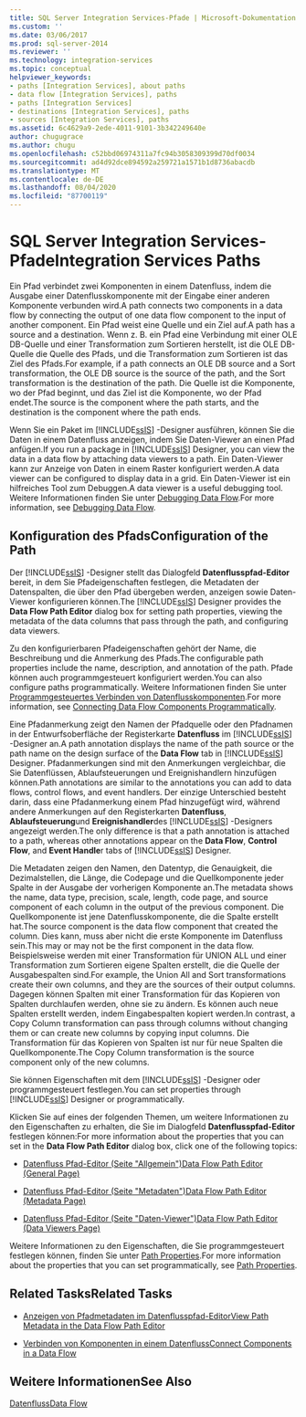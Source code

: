 ```yaml
---
title: SQL Server Integration Services-Pfade | Microsoft-Dokumentation
ms.custom: ''
ms.date: 03/06/2017
ms.prod: sql-server-2014
ms.reviewer: ''
ms.technology: integration-services
ms.topic: conceptual
helpviewer_keywords:
- paths [Integration Services], about paths
- data flow [Integration Services], paths
- paths [Integration Services]
- destinations [Integration Services], paths
- sources [Integration Services], paths
ms.assetid: 6c4629a9-2ede-4011-9101-3b342249640e
author: chugugrace
ms.author: chugu
ms.openlocfilehash: c52bbd06974311a7fc94b3058309399d70df0034
ms.sourcegitcommit: ad4d92dce894592a259721a1571b1d8736abacdb
ms.translationtype: MT
ms.contentlocale: de-DE
ms.lasthandoff: 08/04/2020
ms.locfileid: "87700119"
---
```

# <a name="integration-services-paths"></a><span data-ttu-id="a336a-102">SQL Server Integration Services-Pfade</span><span class="sxs-lookup"><span data-stu-id="a336a-102">Integration Services Paths</span></span>
  <span data-ttu-id="a336a-103">Ein Pfad verbindet zwei Komponenten in einem Datenfluss, indem die Ausgabe einer Datenflusskomponente mit der Eingabe einer anderen Komponente verbunden wird.</span><span class="sxs-lookup"><span data-stu-id="a336a-103">A path connects two components in a data flow by connecting the output of one data flow component to the input of another component.</span></span> <span data-ttu-id="a336a-104">Ein Pfad weist eine Quelle und ein Ziel auf.</span><span class="sxs-lookup"><span data-stu-id="a336a-104">A path has a source and a destination.</span></span> <span data-ttu-id="a336a-105">Wenn z. B. ein Pfad eine Verbindung mit einer OLE DB-Quelle und einer Transformation zum Sortieren herstellt, ist die OLE DB-Quelle die Quelle des Pfads, und die Transformation zum Sortieren ist das Ziel des Pfads.</span><span class="sxs-lookup"><span data-stu-id="a336a-105">For example, if a path connects an OLE DB source and a Sort transformation, the OLE DB source is the source of the path, and the Sort transformation is the destination of the path.</span></span> <span data-ttu-id="a336a-106">Die Quelle ist die Komponente, wo der Pfad beginnt, und das Ziel ist die Komponente, wo der Pfad endet.</span><span class="sxs-lookup"><span data-stu-id="a336a-106">The source is the component where the path starts, and the destination is the component where the path ends.</span></span>  
  
 <span data-ttu-id="a336a-107">Wenn Sie ein Paket im [!INCLUDE[ssIS](../../includes/ssis-md.md)] -Designer ausführen, können Sie die Daten in einem Datenfluss anzeigen, indem Sie Daten-Viewer an einen Pfad anfügen.</span><span class="sxs-lookup"><span data-stu-id="a336a-107">If you run a package in [!INCLUDE[ssIS](../../includes/ssis-md.md)] Designer, you can view the data in a data flow by attaching data viewers to a path.</span></span> <span data-ttu-id="a336a-108">Ein Daten-Viewer kann zur Anzeige von Daten in einem Raster konfiguriert werden.</span><span class="sxs-lookup"><span data-stu-id="a336a-108">A data viewer can be configured to display data in a grid.</span></span> <span data-ttu-id="a336a-109">Ein Daten-Viewer ist ein hilfreiches Tool zum Debuggen.</span><span class="sxs-lookup"><span data-stu-id="a336a-109">A data viewer is a useful debugging tool.</span></span> <span data-ttu-id="a336a-110">Weitere Informationen finden Sie unter [Debugging Data Flow](../troubleshooting/debugging-data-flow.md).</span><span class="sxs-lookup"><span data-stu-id="a336a-110">For more information, see [Debugging Data Flow](../troubleshooting/debugging-data-flow.md).</span></span>  
  
## <a name="configuration-of-the-path"></a><span data-ttu-id="a336a-111">Konfiguration des Pfads</span><span class="sxs-lookup"><span data-stu-id="a336a-111">Configuration of the Path</span></span>  
 <span data-ttu-id="a336a-112">Der [!INCLUDE[ssIS](../../includes/ssis-md.md)] -Designer stellt das Dialogfeld **Datenflusspfad-Editor** bereit, in dem Sie Pfadeigenschaften festlegen, die Metadaten der Datenspalten, die über den Pfad übergeben werden, anzeigen sowie Daten-Viewer konfigurieren können.</span><span class="sxs-lookup"><span data-stu-id="a336a-112">The [!INCLUDE[ssIS](../../includes/ssis-md.md)] Designer provides the **Data Flow Path Editor** dialog box for setting path properties, viewing the metadata of the data columns that pass through the path, and configuring data viewers.</span></span>  
  
 <span data-ttu-id="a336a-113">Zu den konfigurierbaren Pfadeigenschaften gehört der Name, die Beschreibung und die Anmerkung des Pfads.</span><span class="sxs-lookup"><span data-stu-id="a336a-113">The configurable path properties include the name, description, and annotation of the path.</span></span> <span data-ttu-id="a336a-114">Pfade können auch programmgesteuert konfiguriert werden.</span><span class="sxs-lookup"><span data-stu-id="a336a-114">You can also configure paths programmatically.</span></span> <span data-ttu-id="a336a-115">Weitere Informationen finden Sie unter [Programmgesteuertes Verbinden von Datenflusskomponenten](../building-packages-programmatically/connecting-data-flow-components-programmatically.md).</span><span class="sxs-lookup"><span data-stu-id="a336a-115">For more information, see [Connecting Data Flow Components Programmatically](../building-packages-programmatically/connecting-data-flow-components-programmatically.md).</span></span>  
  
 <span data-ttu-id="a336a-116">Eine Pfadanmerkung zeigt den Namen der Pfadquelle oder den Pfadnamen in der Entwurfsoberfläche der Registerkarte **Datenfluss** im [!INCLUDE[ssIS](../../includes/ssis-md.md)] -Designer an.</span><span class="sxs-lookup"><span data-stu-id="a336a-116">A path annotation displays the name of the path source or the path name on the design surface of the **Data Flow** tab in [!INCLUDE[ssIS](../../includes/ssis-md.md)] Designer.</span></span> <span data-ttu-id="a336a-117">Pfadanmerkungen sind mit den Anmerkungen vergleichbar, die Sie Datenflüssen, Ablaufsteuerungen und Ereignishandlern hinzufügen können.</span><span class="sxs-lookup"><span data-stu-id="a336a-117">Path annotations are similar to the annotations you can add to data flows, control flows, and event handlers.</span></span> <span data-ttu-id="a336a-118">Der einzige Unterschied besteht darin, dass eine Pfadanmerkung einem Pfad hinzugefügt wird, während andere Anmerkungen auf den Registerkarten **Datenfluss**, **Ablaufsteuerung**und **Ereignishandler**des [!INCLUDE[ssIS](../../includes/ssis-md.md)] -Designers angezeigt werden.</span><span class="sxs-lookup"><span data-stu-id="a336a-118">The only difference is that a path annotation is attached to a path, whereas other annotations appear on the **Data Flow**, **Control Flow**, and **Event Handle**r tabs of [!INCLUDE[ssIS](../../includes/ssis-md.md)] Designer.</span></span>  
  
 <span data-ttu-id="a336a-119">Die Metadaten zeigen den Namen, den Datentyp, die Genauigkeit, die Dezimalstellen, die Länge, die Codepage und die Quellkomponente jeder Spalte in der Ausgabe der vorherigen Komponente an.</span><span class="sxs-lookup"><span data-stu-id="a336a-119">The metadata shows the name, data type, precision, scale, length, code page, and source component of each column in the output of the previous component.</span></span> <span data-ttu-id="a336a-120">Die Quellkomponente ist jene Datenflusskomponente, die die Spalte erstellt hat.</span><span class="sxs-lookup"><span data-stu-id="a336a-120">The source component is the data flow component that created the column.</span></span> <span data-ttu-id="a336a-121">Dies kann, muss aber nicht die erste Komponente im Datenfluss sein.</span><span class="sxs-lookup"><span data-stu-id="a336a-121">This may or may not be the first component in the data flow.</span></span> <span data-ttu-id="a336a-122">Beispielsweise werden mit einer Transformation für UNION ALL und einer Transformation zum Sortieren eigene Spalten erstellt, die die Quelle der Ausgabespalten sind.</span><span class="sxs-lookup"><span data-stu-id="a336a-122">For example, the Union All and Sort transformations create their own columns, and they are the sources of their output columns.</span></span> <span data-ttu-id="a336a-123">Dagegen können Spalten mit einer Transformation für das Kopieren von Spalten durchlaufen werden, ohne sie zu ändern. Es können auch neue Spalten erstellt werden, indem Eingabespalten kopiert werden.</span><span class="sxs-lookup"><span data-stu-id="a336a-123">In contrast, a Copy Column transformation can pass through columns without changing them or can create new columns by copying input columns.</span></span> <span data-ttu-id="a336a-124">Die Transformation für das Kopieren von Spalten ist nur für neue Spalten die Quellkomponente.</span><span class="sxs-lookup"><span data-stu-id="a336a-124">The Copy Column transformation is the source component only of the new columns.</span></span>  
  
 <span data-ttu-id="a336a-125">Sie können Eigenschaften mit dem [!INCLUDE[ssIS](../../includes/ssis-md.md)] -Designer oder programmgesteuert festlegen.</span><span class="sxs-lookup"><span data-stu-id="a336a-125">You can set properties through [!INCLUDE[ssIS](../../includes/ssis-md.md)] Designer or programmatically.</span></span>  
  
 <span data-ttu-id="a336a-126">Klicken Sie auf eines der folgenden Themen, um weitere Informationen zu den Eigenschaften zu erhalten, die Sie im Dialogfeld **Datenflusspfad-Editor** festlegen können:</span><span class="sxs-lookup"><span data-stu-id="a336a-126">For more information about the properties that you can set in the **Data Flow Path Editor** dialog box, click one of the following topics:</span></span>  
  
-   [<span data-ttu-id="a336a-127">Datenfluss Pfad-Editor &#40;Seite "Allgemein"&#41;</span><span class="sxs-lookup"><span data-stu-id="a336a-127">Data Flow Path Editor &#40;General Page&#41;</span></span>](../general-page-of-integration-services-designers-options.md)  
  
-   [<span data-ttu-id="a336a-128">Datenfluss Pfad-Editor &#40;Seite "Metadaten"&#41;</span><span class="sxs-lookup"><span data-stu-id="a336a-128">Data Flow Path Editor &#40;Metadata Page&#41;</span></span>](../data-flow-path-editor-metadata-page.md)  
  
-   [<span data-ttu-id="a336a-129">Datenfluss Pfad-Editor &#40;Seite "Daten-Viewer"&#41;</span><span class="sxs-lookup"><span data-stu-id="a336a-129">Data Flow Path Editor &#40;Data Viewers Page&#41;</span></span>](../data-flow-path-editor-data-viewers-page.md)  
  
 <span data-ttu-id="a336a-130">Weitere Informationen zu den Eigenschaften, die Sie programmgesteuert festlegen können, finden Sie unter [Path Properties](../path-properties.md).</span><span class="sxs-lookup"><span data-stu-id="a336a-130">For more information about the properties that you can set programmatically, see [Path Properties](../path-properties.md).</span></span>  
  
## <a name="related-tasks"></a><span data-ttu-id="a336a-131">Related Tasks</span><span class="sxs-lookup"><span data-stu-id="a336a-131">Related Tasks</span></span>  
  
-   [<span data-ttu-id="a336a-132">Anzeigen von Pfadmetadaten im Datenflusspfad-Editor</span><span class="sxs-lookup"><span data-stu-id="a336a-132">View Path Metadata in the Data Flow Path Editor</span></span>](../view-path-metadata-in-the-data-flow-path-editor.md)  
  
-   [<span data-ttu-id="a336a-133">Verbinden von Komponenten in einem Datenfluss</span><span class="sxs-lookup"><span data-stu-id="a336a-133">Connect Components in a Data Flow</span></span>](connect-components-in-a-data-flow.md)  
  
## <a name="see-also"></a><span data-ttu-id="a336a-134">Weitere Informationen</span><span class="sxs-lookup"><span data-stu-id="a336a-134">See Also</span></span>  
 [<span data-ttu-id="a336a-135">Datenfluss</span><span class="sxs-lookup"><span data-stu-id="a336a-135">Data Flow</span></span>](data-flow.md)  
  
  
